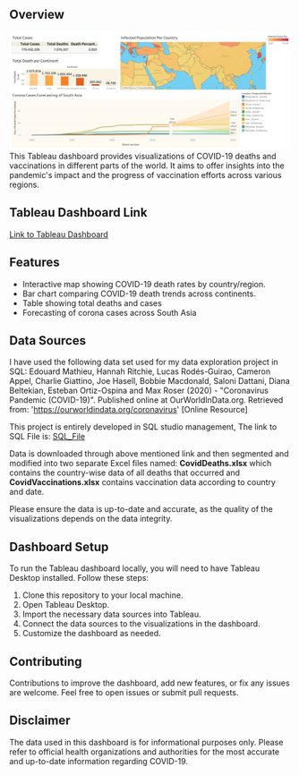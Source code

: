 ## Overview
![Dashboard](https://github.com/weedu34/CovidAnalysis/blob/main/Dashboard%201.png)
This Tableau dashboard provides visualizations of COVID-19 deaths and vaccinations in different parts of the world. It aims to offer insights into the pandemic's impact and the progress of vaccination efforts across various regions.

## Tableau Dashboard Link

[Link to Tableau Dashboard](https://public.tableau.com/app/profile/muhammad.waleed8645/viz/Covid_Analysis_Dashboard_16908889706830/Dashboard1?publish=yes)

## Features

- Interactive map showing COVID-19 death rates by country/region.
- Bar chart comparing COVID-19 death trends across continents.
- Table showing total deaths and cases
- Forecasting of corona cases across South Asia

## Data Sources
I have used the following data set used for my data exploration project in SQL: 
Edouard Mathieu, Hannah Ritchie, Lucas Rodés-Guirao, Cameron Appel, Charlie Giattino, Joe Hasell, Bobbie Macdonald, Saloni Dattani, Diana Beltekian, Esteban Ortiz-Ospina and Max Roser (2020) - "Coronavirus Pandemic (COVID-19)". Published online at OurWorldInData.org. Retrieved from: 'https://ourworldindata.org/coronavirus' [Online Resource]


This project is entirely developed in SQL studio management, The link to SQL File is: [SQL_File](https://github.com/weedu34/CovidAnalysis/blob/main/SQLQuery1.sql)

Data is downloaded through above mentioned link and then segmented and modified into two separate Excel files named: **CovidDeaths.xlsx** which contains the country-wise data of all deaths that occurred and **CovidVaccinations.xlsx** contains vaccination data according to country and date.

Please ensure the data is up-to-date and accurate, as the quality of the visualizations depends on the data integrity.


## Dashboard Setup

To run the Tableau dashboard locally, you will need to have Tableau Desktop installed. Follow these steps:

1. Clone this repository to your local machine.
2. Open Tableau Desktop.
3. Import the necessary data sources into Tableau.
4. Connect the data sources to the visualizations in the dashboard.
5. Customize the dashboard as needed.


## Contributing

Contributions to improve the dashboard, add new features, or fix any issues are welcome. Feel free to open issues or submit pull requests.


## Disclaimer

The data used in this dashboard is for informational purposes only. Please refer to official health organizations and authorities for the most accurate and up-to-date information regarding COVID-19.

